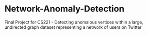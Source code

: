# Network-Anomaly-Detection
Final Project for CS221 - Detecting anomalous vertices within a large, undirected graph dataset representing a network of users on Twitter
